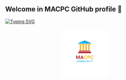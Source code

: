 ## Welcome in MACPC GitHub profile 👋

<a href="https://git.io/typing-svg"><img src="https://readme-typing-svg.demolab.com?font=Rubik+Maps&pause=1000&color=D9C200&background=00A2FF00&center=true&vCenter=true&random=false&width=435&lines=Welcome+in+MACPC+Github+profile;Problem+Solving+%26+Competitive+Programming+Community;ICPC+student+branch+of+Modern+Academy;ICPC+Modern+Academy+Community" alt="Typing SVG" /></a>

<p align="center"><a href="https://sites.google.com/view/macpc24/home" target="_blank"><img src="https://github.com/ModernAcademyICPC/.github/blob/main/profile/logo.png" width="30%"></a></p>
